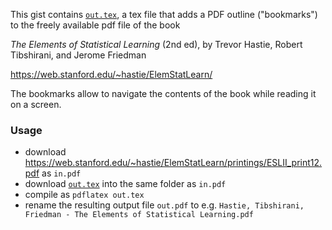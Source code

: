 This gist contains [`out.tex`](#file-out-tex), a tex file that adds a PDF outline ("bookmarks") to the freely available pdf file of the book

*The Elements of Statistical Learning* (2nd ed),
by Trevor Hastie, Robert Tibshirani, and Jerome Friedman

https://web.stanford.edu/~hastie/ElemStatLearn/

The bookmarks allow to navigate the contents of the book while reading it on a screen.

### Usage ###

* download https://web.stanford.edu/~hastie/ElemStatLearn/printings/ESLII_print12.pdf
  as `in.pdf`
* download [`out.tex`](#file-out-tex) into the same folder as `in.pdf`
* compile as `pdflatex out.tex`
* rename the resulting output file `out.pdf` to e.g.
  `Hastie, Tibshirani, Friedman - The Elements of Statistical Learning.pdf`
  